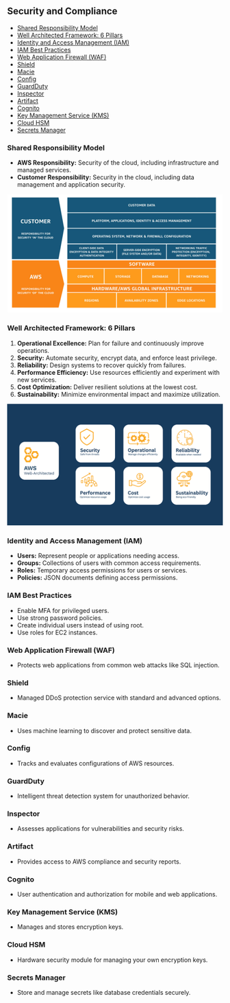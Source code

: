 ## Security and Compliance

- [Shared Responsibility Model](#shared-responsibility-model)
- [Well Architected Framework: 6 Pillars](#well-architected-framework-6-pillars)
- [Identity and Access Management (IAM)](#identity-and-access-management-iam)
- [IAM Best Practices](#iam-best-practices)
- [Web Application Firewall (WAF)](#web-application-firewall-waf)
- [Shield](#shield)
- [Macie](#macie)
- [Config](#config)
- [GuardDuty](#guardduty)
- [Inspector](#inspector)
- [Artifact](#artifact)
- [Cognito](#cognito)
- [Key Management Service (KMS)](#key-management-service-kms)
- [Cloud HSM](#cloud-hsm)
- [Secrets Manager](#secrets-manager)

### Shared Responsibility Model

- **AWS Responsibility:** Security of the cloud, including infrastructure and managed services.
- **Customer Responsibility:** Security in the cloud, including data management and application security.

![Shared Responsibility Model](../assets/shared_responsibility_model.jpg)

### Well Architected Framework: 6 Pillars

1. **Operational Excellence:** Plan for failure and continuously improve operations.
2. **Security:** Automate security, encrypt data, and enforce least privilege.
3. **Reliability:** Design systems to recover quickly from failures.
4. **Performance Efficiency:** Use resources efficiently and experiment with new services.
5. **Cost Optimization:** Deliver resilient solutions at the lowest cost.
6. **Sustainability:** Minimize environmental impact and maximize utilization.

![Well Architected Framework](../assets/well_architected_framework.png)

### Identity and Access Management (IAM)

- **Users:** Represent people or applications needing access.
- **Groups:** Collections of users with common access requirements.
- **Roles:** Temporary access permissions for users or services.
- **Policies:** JSON documents defining access permissions.

### IAM Best Practices

- Enable MFA for privileged users.
- Use strong password policies.
- Create individual users instead of using root.
- Use roles for EC2 instances.

### Web Application Firewall (WAF)

- Protects web applications from common web attacks like SQL injection.

### Shield

- Managed DDoS protection service with standard and advanced options.

### Macie

- Uses machine learning to discover and protect sensitive data.

### Config

- Tracks and evaluates configurations of AWS resources.

### GuardDuty

- Intelligent threat detection system for unauthorized behavior.

### Inspector

- Assesses applications for vulnerabilities and security risks.

### Artifact

- Provides access to AWS compliance and security reports.

### Cognito

- User authentication and authorization for mobile and web applications.

### Key Management Service (KMS)

- Manages and stores encryption keys.

### Cloud HSM

- Hardware security module for managing your own encryption keys.

### Secrets Manager

- Store and manage secrets like database credentials securely.
